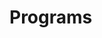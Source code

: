 # Programs






















































































































































































































































